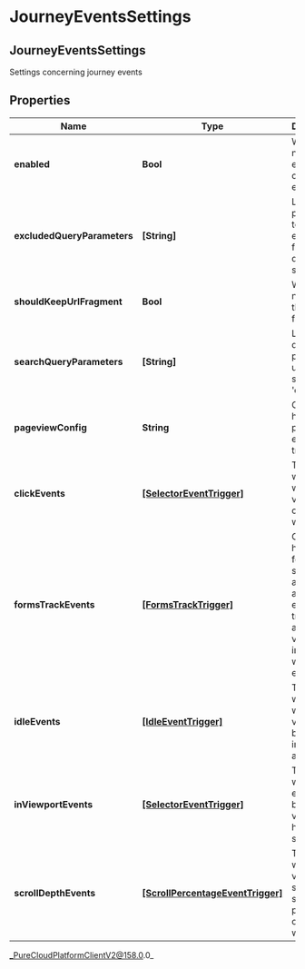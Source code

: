# JourneyEventsSettings

## JourneyEventsSettings
Settings concerning journey events

## Properties

|Name | Type | Description | Notes|
|------------ | ------------- | ------------- | -------------|
| **enabled** | **Bool** | Whether or not journey event collection is enabled. | [optional] |
| **excludedQueryParameters** | **[String]** | List of parameters to be excluded from the query string. | [optional] |
| **shouldKeepUrlFragment** | **Bool** | Whether or not to keep the URL fragment. | [optional] |
| **searchQueryParameters** | **[String]** | List of query parameters used for search (e.g. &#39;q&#39;). | [optional] |
| **pageviewConfig** | **String** | Controls how the pageview events are tracked. | [optional] |
| **clickEvents** | [**[SelectorEventTrigger]**](SelectorEventTrigger) | Tracks when and where a visitor clicks on a webpage. | [optional] |
| **formsTrackEvents** | [**[FormsTrackTrigger]**](FormsTrackTrigger) | Controls how the form submitted and form abandoned events are tracked after a visitor interacts with a form element. | [optional] |
| **idleEvents** | [**[IdleEventTrigger]**](IdleEventTrigger) | Tracks when and where a visitor becomes inactive on a webpage. | [optional] |
| **inViewportEvents** | [**[SelectorEventTrigger]**](SelectorEventTrigger) | Tracks when elements become visible or hidden on screen. | [optional] |
| **scrollDepthEvents** | [**[ScrollPercentageEventTrigger]**](ScrollPercentageEventTrigger) | Tracks when a visitor scrolls to a specific percentage of a webpage. | [optional] |



_PureCloudPlatformClientV2@158.0.0_
